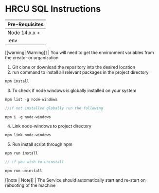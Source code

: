 # HRCU SQL Instructions

| Pre-Requisites |
| -------------- |
| Node 14.x.x +  |
| .env           | 

[[warning| Warning]]
| You will need to get the environment variables from the creator or organization

1. Git clone or download the repository into the desired location
2. run command to install all relevant packages in the project directory
```js
npm install
```
3. To check if node windows is globally installed on your system
```js
npm list -g node-windows

//if not installed globally run the following

npm i -g node-windows
```
4. Link node-windows to project directory
```js
npm link node-windows
```
5. Run install script through npm
```js
npm run install

// if you wish to uninstall

npm run uninstall
```
[[note | Note]]
| The Service should automatically start and re-start on rebooting of the machine